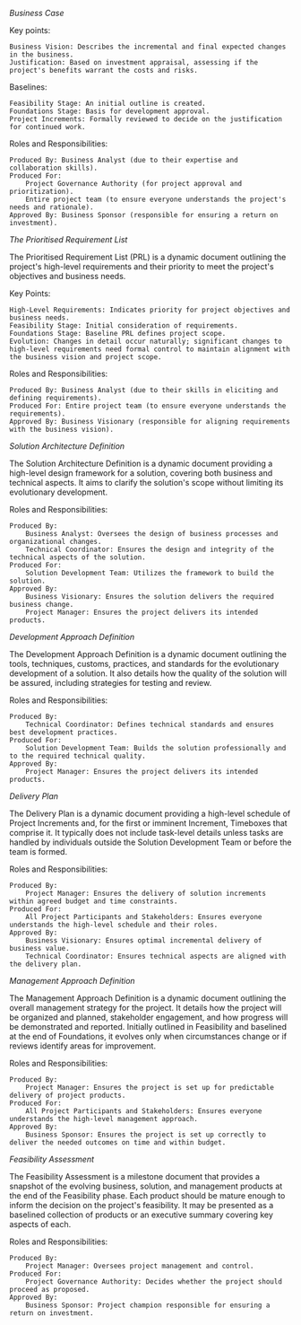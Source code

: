*Business Case*

Key points:

    Business Vision: Describes the incremental and final expected changes in the business.
    Justification: Based on investment appraisal, assessing if the project's benefits warrant the costs and risks.

Baselines:

    Feasibility Stage: An initial outline is created.
    Foundations Stage: Basis for development approval.
    Project Increments: Formally reviewed to decide on the justification for continued work.

Roles and Responsibilities:

    Produced By: Business Analyst (due to their expertise and collaboration skills).
    Produced For:
        Project Governance Authority (for project approval and prioritization).
        Entire project team (to ensure everyone understands the project's needs and rationale).
    Approved By: Business Sponsor (responsible for ensuring a return on investment).

*The Prioritised Requirement List*

The Prioritised Requirement List (PRL) is a dynamic document outlining the project's high-level requirements and their priority to meet the project's objectives and business needs.

Key Points:

    High-Level Requirements: Indicates priority for project objectives and business needs.
    Feasibility Stage: Initial consideration of requirements.
    Foundations Stage: Baseline PRL defines project scope.
    Evolution: Changes in detail occur naturally; significant changes to high-level requirements need formal control to maintain alignment with the business vision and project scope.

Roles and Responsibilities:

    Produced By: Business Analyst (due to their skills in eliciting and defining requirements).
    Produced For: Entire project team (to ensure everyone understands the requirements).
    Approved By: Business Visionary (responsible for aligning requirements with the business vision).

*Solution Architecture Definition*

The Solution Architecture Definition is a dynamic document providing a high-level design framework for a solution, covering both business and technical aspects. It aims to clarify the solution's scope without limiting its evolutionary development.

Roles and Responsibilities:

    Produced By:
        Business Analyst: Oversees the design of business processes and organizational changes.
        Technical Coordinator: Ensures the design and integrity of the technical aspects of the solution.
    Produced For:
        Solution Development Team: Utilizes the framework to build the solution.
    Approved By:
        Business Visionary: Ensures the solution delivers the required business change.
        Project Manager: Ensures the project delivers its intended products.

*Development Approach Definition*

The Development Approach Definition is a dynamic document outlining the tools, techniques, customs, practices, and standards for the evolutionary development of a solution. It also details how the quality of the solution will be assured, including strategies for testing and review.

Roles and Responsibilities:

    Produced By:
        Technical Coordinator: Defines technical standards and ensures best development practices.
    Produced For:
        Solution Development Team: Builds the solution professionally and to the required technical quality.
    Approved By:
        Project Manager: Ensures the project delivers its intended products.        

*Delivery Plan*

The Delivery Plan is a dynamic document providing a high-level schedule of Project Increments and, for the first or imminent Increment, Timeboxes that comprise it. It typically does not include task-level details unless tasks are handled by individuals outside the Solution Development Team or before the team is formed.

Roles and Responsibilities:

    Produced By:
        Project Manager: Ensures the delivery of solution increments within agreed budget and time constraints.
    Produced For:
        All Project Participants and Stakeholders: Ensures everyone understands the high-level schedule and their roles.
    Approved By:
        Business Visionary: Ensures optimal incremental delivery of business value.
        Technical Coordinator: Ensures technical aspects are aligned with the delivery plan.        

*Management Approach Definition*

The Management Approach Definition is a dynamic document outlining the overall management strategy for the project. It details how the project will be organized and planned, stakeholder engagement, and how progress will be demonstrated and reported. Initially outlined in Feasibility and baselined at the end of Foundations, it evolves only when circumstances change or if reviews identify areas for improvement.

Roles and Responsibilities:

    Produced By:
        Project Manager: Ensures the project is set up for predictable delivery of project products.
    Produced For:
        All Project Participants and Stakeholders: Ensures everyone understands the high-level management approach.
    Approved By:
        Business Sponsor: Ensures the project is set up correctly to deliver the needed outcomes on time and within budget.

*Feasibility Assessment*

The Feasibility Assessment is a milestone document that provides a snapshot of the evolving business, solution, and management products at the end of the Feasibility phase. Each product should be mature enough to inform the decision on the project's feasibility. It may be presented as a baselined collection of products or an executive summary covering key aspects of each.

Roles and Responsibilities:

    Produced By:
        Project Manager: Oversees project management and control.
    Produced For:
        Project Governance Authority: Decides whether the project should proceed as proposed.
    Approved By:
        Business Sponsor: Project champion responsible for ensuring a return on investment.

